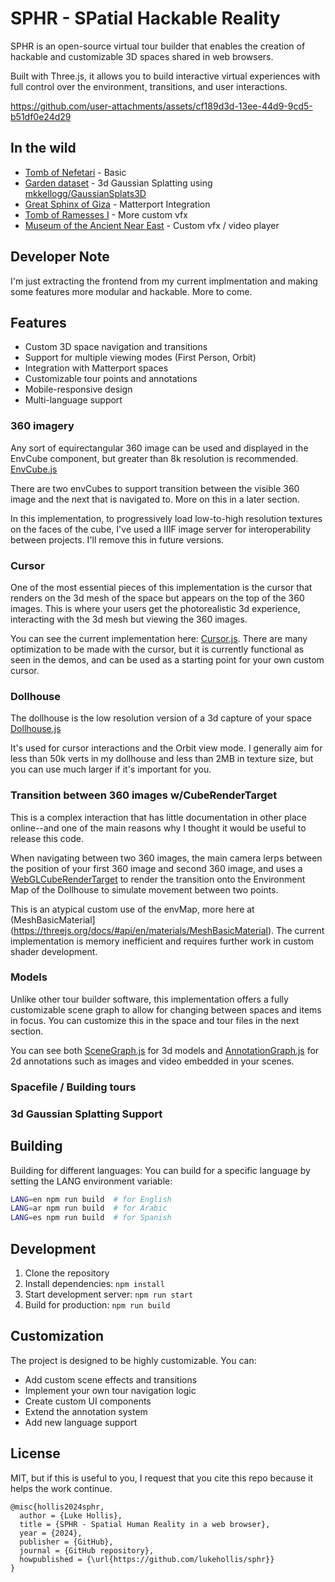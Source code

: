 # SPHR - SPatial Hackable Reality 


SPHR is an open-source virtual tour builder that enables the creation of hackable and customizable 3D spaces shared in web browsers. 

Built with Three.js, it allows you to build interactive virtual experiences with full control over the environment, transitions, and user interactions.



https://github.com/user-attachments/assets/cf189d3d-13ee-44d9-9cd5-b51df0e24d29



## In the wild

* [Tomb of Nefetari](https://mused.com/guided/923/the-tomb-of-nefertari-valley-of-the-queens/) - Basic
* [Garden dataset](https://spaces.mused.org/splattour0.3-en/index.html) - 3d Gaussian Splatting using [mkkellogg/GaussianSplats3D](https://github.com/mkkellogg/GaussianSplats3D)
* [Great Sphinx of Giza](https://mused.com/guided/438/great-sphinx/) - Matterport Integration
* [Tomb of Ramesses I](https://mused.com/tours/730/tomb-of-ramesses-i/) - More custom vfx
* [Museum of the Ancient Near East](https://mused.com/tours/964/assyrian-stele-harvard-museum-of-the-ancient-near-east/) - Custom vfx / video player

## Developer Note

I'm just extracting the frontend from my current implmentation and making some features more modular and hackable. More to come.


## Features
- Custom 3D space navigation and transitions
- Support for multiple viewing modes (First Person, Orbit)
- Integration with Matterport spaces
- Customizable tour points and annotations
- Mobile-responsive design
- Multi-language support


### 360 imagery 

Any sort of equirectangular 360 image can be used and displayed in the EnvCube component, but greater than 8k resolution is recommended. [EnvCube.js](https://github.com/lukehollis/sphr/blob/main/src/components/EnvCube.js)

There are two envCubes to support transition between the visible 360 image and the next that is navigated to. More on this in a later section.

In this implementation, to progressively load low-to-high resolution textures on the faces of the cube, I've used a IIIF image server for interoperability between projects. I'll remove this in future versions. 


### Cursor

One of the most essential pieces of this implementation is the cursor that renders on the 3d mesh of the space but appears on the top of the 360 images. This is where your users get the photorealistic 3d experience, interacting with the 3d mesh but viewing the 360 images.

You can see the current implementation here: [Cursor.js](https://github.com/lukehollis/sphr/blob/main/src/components/Cursor.js). There are many optimization to be made with the cursor, but it is currently functional as seen in the demos, and can be used as a starting point for your own custom cursor.


### Dollhouse 

The dollhouse is the low resolution version of a 3d capture of your space [Dollhouse.js](https://github.com/lukehollis/sphr/blob/main/src/components/Dollhouse.js)

It's used for cursor interactions and the Orbit view mode. I generally aim for less than 50k verts in my dollhouse and less than 2MB in texture size, but you can use much larger if it's important for you.


### Transition between 360 images w/CubeRenderTarget

This is a complex interaction that has little documentation in other place online--and one of the main reasons why I thought it would be useful to release this code. 

When navigating between two 360 images, the main camera lerps between the position of your first 360 image and second 360 image, and uses a [WebGLCubeRenderTarget](https://threejs.org/docs/#api/en/renderers/WebGLCubeRenderTarget) to render the transition onto the Environment Map of the Dollhouse to simulate movement between two points. 

This is an atypical custom use of the envMap, more here at (MeshBasicMaterial](https://threejs.org/docs/#api/en/materials/MeshBasicMaterial). The current implementation is memory inefficient and requires further work in custom shader development. 


### Models 

Unlike other tour builder software, this implementation offers a fully customizable scene graph to allow for changing between spaces and items in focus. You can customize this in the space and tour files in the next section.

You can see both [SceneGraph.js](https://github.com/lukehollis/sphr/blob/main/src/components/SceneGraph.js) for 3d models and [AnnotationGraph.js](https://github.com/lukehollis/sphr/blob/main/src/components/AnnotationGraph.js) for 2d annotations such as images and video embedded in your scenes.


### Spacefile / Building tours



### 3d Gaussian Splatting Support





## Building

Building for different languages:
You can build for a specific language by setting the LANG environment variable:

```bash
LANG=en npm run build  # for English
LANG=ar npm run build  # for Arabic
LANG=es npm run build  # for Spanish
```


## Development
1. Clone the repository
2. Install dependencies: `npm install`
3. Start development server: `npm run start`
4. Build for production: `npm run build`

## Customization
The project is designed to be highly customizable. You can:
- Add custom scene effects and transitions
- Implement your own tour navigation logic
- Create custom UI components
- Extend the annotation system
- Add new language support

## License
MIT, but if this is useful to you, I request that you cite this repo because it helps the work continue.

```
@misc{hollis2024sphr,
  author = {Luke Hollis},
  title = {SPHR - Spatial Human Reality in a web browser},
  year = {2024},
  publisher = {GitHub},
  journal = {GitHub repository},
  howpublished = {\url{https://github.com/lukehollis/sphr}}
}
```
